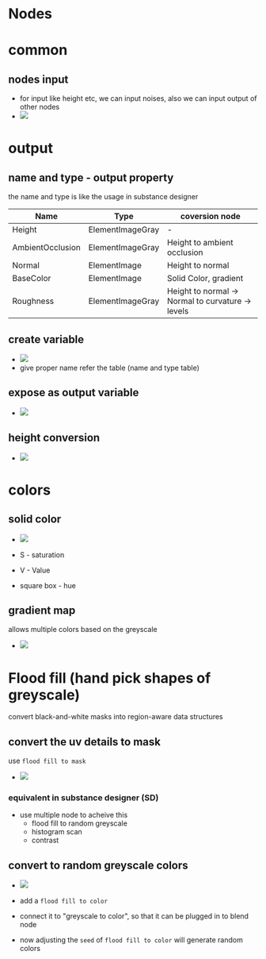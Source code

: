 # **Nodes**

# common

## nodes input

- for input like height etc, we can input noises, also we can input output of other nodes
- <img src="./images/nodes/output-blur-to-output.gif">

# output

## name and type - output property

the name and type is like the usage in substance designer

| Name             | Type             | coversion node                                    |
| ---------------- | ---------------- | ------------------------------------------------- |
| Height           | ElementImageGray | -                                                 |
| AmbientOcclusion | ElementImageGray | Height to ambient occlusion                       |
| Normal           | ElementImage     | Height to normal                                  |
| BaseColor        | ElementImage     | Solid Color, gradient                             |
| Roughness        | ElementImageGray | Height to normal -> Normal to curvature -> levels |

## create variable

- <img src="./images/nodes/output-some-variable.gif">
- give proper name refer the table (name and type table)

## expose as output variable

- <img src="./images/nodes/expose-auto-output-param.gif">

## height conversion

- <img src="./images/nodes/height-to-output-conversion.gif">

# colors

## solid color

- <img src="./images/nodes/solid-color-slider.gif">

- S - saturation
- V - Value
- square box - hue

## gradient map

allows multiple colors based on the greyscale

- <img src="./images/nodes/gradient-map.png">

# Flood fill (hand pick shapes of greyscale)

convert black-and-white masks into region-aware data structures

## convert the uv details to mask

use `flood fill to mask`

- <img src="./images/nodes/flood-fill-to-mask-usage.gif">

### equivalent in substance designer (SD)

- use multiple node to acheive this
  - flood fill to random greyscale
  - histogram scan
  - contrast

## convert to random greyscale colors

- <img src="./images/nodes/flood-fill-to-random-greyscale.png">

- add a `flood fill to color`
- connect it to "greyscale to color", so that it can be plugged in to blend node
- now adjusting the `seed` of `flood fill to color` will generate random colors
